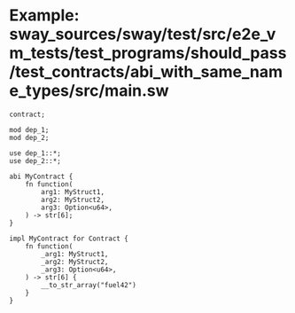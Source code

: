 # Example: sway_sources/sway/test/src/e2e_vm_tests/test_programs/should_pass/test_contracts/abi_with_same_name_types/src/main.sw

```sway
contract;

mod dep_1;
mod dep_2;

use dep_1::*;
use dep_2::*;

abi MyContract {
    fn function(
        arg1: MyStruct1,
        arg2: MyStruct2,
        arg3: Option<u64>,
    ) -> str[6];
}

impl MyContract for Contract {
    fn function(
        _arg1: MyStruct1,
        _arg2: MyStruct2,
        _arg3: Option<u64>,
    ) -> str[6] {
        __to_str_array("fuel42")
    }
}

```
